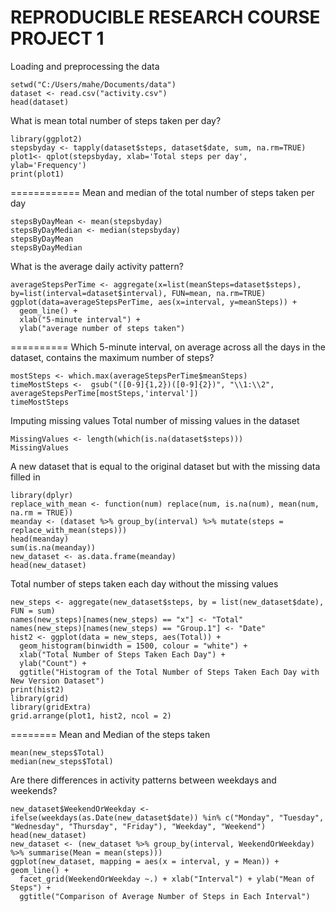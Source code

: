 REPRODUCIBLE RESEARCH COURSE PROJECT 1
================================
Loading and preprocessing the data
```{r}
setwd("C:/Users/mahe/Documents/data")
dataset <- read.csv("activity.csv")
head(dataset)
```
What is mean total number of steps taken per day?
```{r}
library(ggplot2)
stepsbyday <- tapply(dataset$steps, dataset$date, sum, na.rm=TRUE)
plot1<- qplot(stepsbyday, xlab='Total steps per day', ylab='Frequency')
print(plot1)
```
============
Mean and median of the total number of steps taken per day
```{r}
stepsByDayMean <- mean(stepsbyday)
stepsByDayMedian <- median(stepsbyday)
stepsByDayMean
stepsByDayMedian
```
What is the average daily activity pattern?
```{r}
averageStepsPerTime <- aggregate(x=list(meanSteps=dataset$steps), by=list(interval=dataset$interval), FUN=mean, na.rm=TRUE)
ggplot(data=averageStepsPerTime, aes(x=interval, y=meanSteps)) +
  geom_line() +
  xlab("5-minute interval") +
  ylab("average number of steps taken") 
```
==========
Which 5-minute interval, on average across all the days in the dataset, contains the maximum number of steps?
```{r}
mostSteps <- which.max(averageStepsPerTime$meanSteps)
timeMostSteps <-  gsub("([0-9]{1,2})([0-9]{2})", "\\1:\\2", averageStepsPerTime[mostSteps,'interval'])
timeMostSteps
```
Imputing missing values
Total number of missing values in the dataset
```{r}
MissingValues <- length(which(is.na(dataset$steps)))
MissingValues
```
A new dataset that is equal to the original dataset but with the missing data filled in
```{r}
library(dplyr)
replace_with_mean <- function(num) replace(num, is.na(num), mean(num, na.rm = TRUE))
meanday <- (dataset %>% group_by(interval) %>% mutate(steps = replace_with_mean(steps)))
head(meanday)
sum(is.na(meanday))
new_dataset <- as.data.frame(meanday)
head(new_dataset)
```
Total number of steps taken each day without the missing values
```{r}
new_steps <- aggregate(new_dataset$steps, by = list(new_dataset$date), FUN = sum)
names(new_steps)[names(new_steps) == "x"] <- "Total"
names(new_steps)[names(new_steps) == "Group.1"] <- "Date"
hist2 <- ggplot(data = new_steps, aes(Total)) + 
  geom_histogram(binwidth = 1500, colour = "white") +
  xlab("Total Number of Steps Taken Each Day") +
  ylab("Count") +
  ggtitle("Histogram of the Total Number of Steps Taken Each Day with New Version Dataset")
print(hist2)
library(grid)
library(gridExtra)
grid.arrange(plot1, hist2, ncol = 2)
```
========
Mean and Median of the steps taken
```{r}
mean(new_steps$Total)
median(new_steps$Total)
```
Are there differences in activity patterns between weekdays and weekends?
```{r}
new_dataset$WeekendOrWeekday <- ifelse(weekdays(as.Date(new_dataset$date)) %in% c("Monday", "Tuesday", "Wednesday", "Thursday", "Friday"), "Weekday", "Weekend")
head(new_dataset)
new_dataset <- (new_dataset %>% group_by(interval, WeekendOrWeekday) %>% summarise(Mean = mean(steps)))
ggplot(new_dataset, mapping = aes(x = interval, y = Mean)) + geom_line() +
  facet_grid(WeekendOrWeekday ~.) + xlab("Interval") + ylab("Mean of Steps") +
  ggtitle("Comparison of Average Number of Steps in Each Interval")
```

